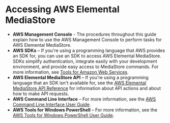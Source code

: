 # Accessing AWS Elemental MediaStore<a name="what-is-accessing"></a>
+ **AWS Management Console** \- The procedures throughout this guide explain how to use the AWS Management Console to perform tasks for AWS Elemental MediaStore\.
+ **AWS SDKs** – If you're using a programming language that AWS provides an SDK for, you can use an SDK to access AWS Elemental MediaStore\. SDKs simplify authentication, integrate easily with your development environment, and provide easy access to MediaStore commands\. For more information, see [Tools for Amazon Web Services](https://aws.amazon.com/tools)\.
+ **AWS Elemental MediaStore API** – If you're using a programming language that an SDK isn't available for, see the [AWS Elemental MediaStore API Reference](https://docs.aws.amazon.com/mediastore/latest/apireference/) for information about API actions and about how to make API requests\.
+ **AWS Command Line Interface** – For more information, see the [AWS Command Line Interface User Guide](https://docs.aws.amazon.com/cli/latest/userguide/)\.
+ **AWS Tools for Windows PowerShell** – For more information, see the [AWS Tools for Windows PowerShell User Guide](https://docs.aws.amazon.com/powershell/latest/userguide/)\.